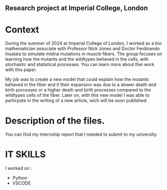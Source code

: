 ## Research project at Imperial College, London

# Context 
During the summer of 2024 at Imperial College of London, I worked as a bio mathematician associate with Professor Nick Jones and Doctor Ferdinando Insalata to simulate mtdna mutations in muscle fibers. The group focuses on learning how the mutants and the wildtypes behaved in the cells, with stochastic and statistical processes. You can learn more about thei work with this paper. 

My job was to create a new model that could explain how the mutants behaved in the fiber and if their expansion was due to a slower death and birth porcesses or a higher death and birth processes compared to the wildtypes cells of the fiber. Later on, with this new model I was able to particpate in the writing of  a new article, wich will be soon published.

# Description of the files. 
You can find my internship report that I needed to submit to my university. 

# IT SKILLS 

I worked on : 
- Python
- VSCODE 

